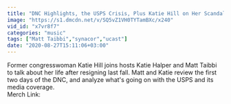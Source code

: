 ```yaml
---
title: "DNC Highlights, the USPS Crisis, Plus Katie Hill on Her Scandal and New Book Useful Idiots"
image: "https://s1.dmcdn.net/v/SQ5vZ1VH0TYTamBXc/x240"
vid_id: "x7vr8f7"
categories: "music"
tags: ["Matt Taibbi","synacor","ucast"]
date: "2020-08-27T15:11:06+03:00"
---
```

Former congresswoman Katie Hill joins hosts Katie Halper and Matt Taibbi to talk about her life after resigning last fall. Matt and Katie review the first two days of the DNC, and analyze what's going on with the USPS and its media coverage.   <br>Merch Link: 
